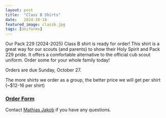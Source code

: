 ```yaml
---
layout: post
title:  "Class B Shirts"
date:   2024-10-18
featured_image: classb.jpg
tags: [Uniforms]
---
```


Our Pack 229 (2024-2025) Class B shirt is ready for order! This shirt is a great way for our scouts (and parents) to show their Holy Spirit and Pack 229 pride. It offers a comfortable alternative to the official cub scout uniform. Order some for your whole family today!

Orders are due Sunday, October 27.

The more shirts we order as a group, the better price we will get per shirt (~$12-16 per shirt)

### [Order Form](https://docs.google.com/forms/d/e/1FAIpQLSfa8lnE2xQqaxbzKRYkevBGGhoZH5XbxRnUT1pFYOip1_KouA/viewform?vc=0&c=0&w=1&flr=0&usp=mail_form_link)

Contact [Mathias Jakob](mailto:mathias.jakob.de@googlemail.com) if you have any questions.
